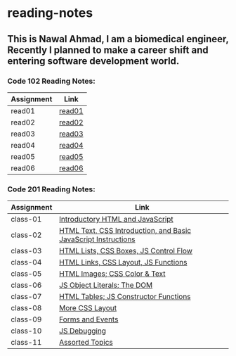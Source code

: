 # reading-notes


## This is Nawal Ahmad, I am a biomedical engineer, Recently I planned to make a career shift and entering software development world.

### Code 102 Reading Notes:

|Assignment     | Link                   |
|----------     | -----------------------|
|read01         |[read01](read01.md)     |
|read02         |[read02](read02.md)     |
|read03         |[read03](read03.md)     |
|read04         |[read04](read04.md)     |
|read05         |[read05](read05.md)     |
|read06         |[read06](read06.md)     |



### Code 201 Reading Notes:

|Assignment     | Link                                                                         |
|----------     | -----------------------------------------------------------------------------|
|class-01       |[Introductory HTML and JavaScript](class-01.md)                               |
|class-02       |[HTML Text, CSS Introduction, and Basic JavaScript Instructions](class-02.md) |
|class-03       |[HTML Lists, CSS Boxes, JS Control Flow](class-03.md)                         |
|class-04       |[HTML Links, CSS Layout, JS Functions](class-04.md)                           |
|class-05       |[HTML Images; CSS Color & Text](class-05.md)                                  |
|class-06       |[JS Object Literals; The DOM](class-06.md)                                    |
|class-07       |[HTML Tables; JS Constructor Functions](class-07.md)                          |
|class-08       |[More CSS Layout](class-08.md)                                                |
|class-09       |[Forms and Events](class-09.md)                                               |
|class-10       |[JS Debugging](class-10.md)                                                   |
|class-11       |[Assorted Topics](class-11.md)                                                |
